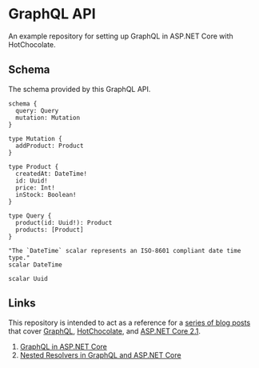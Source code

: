 # GraphQL API

An example repository for setting up GraphQL in ASP.NET Core with HotChocolate.

## Schema

The schema provided by this GraphQL API.

```
schema {
  query: Query
  mutation: Mutation
}

type Mutation {
  addProduct: Product
}

type Product {
  createdAt: DateTime!
  id: Uuid!
  price: Int!
  inStock: Boolean!
}

type Query {
  product(id: Uuid!): Product
  products: [Product]
}

"The `DateTime` scalar represents an ISO-8601 compliant date time type."
scalar DateTime

scalar Uuid
```

## Links

This repository is intended to act as a reference for a [series of blog posts](https://blog.callumsteele.com/tag/graphql) that cover [GraphQL](https://graphql.org), [HotChocolate](https://hotchocolate.io), and [ASP.NET Core 2.1](https://docs.microsoft.com/en-us/aspnet/core/?view=aspnetcore-2.1).

1. [GraphQL in ASP.NET Core](https://blog.callumsteele.com/graphql-in-asp-net-core)
2. [Nested Resolvers in GraphQL and ASP.NET Core](https://blog.callumsteele.com/structuring-resolvers-in-graphql-and-asp-net-core/)
